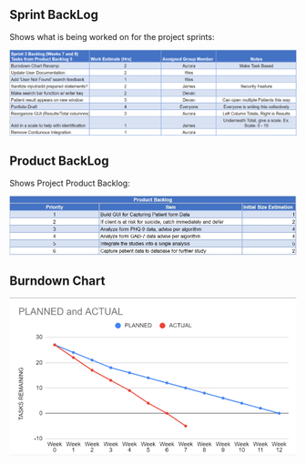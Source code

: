 ## Sprint BackLog

Shows what is being worked on for the project sprints:

 ![Chart that shows Sprint 3 Sprint Backlog](/Tracking/Sprin3Backlog.png?raw=true "Sprint 0 - Sprint Backlog")

## Product BackLog

Shows Project Product Backlog:

 ![Product Backlog](/Tracking/pback0.jpg?raw=true "Product Backlog")
 
## Burndown Chart

![Chart that shows tasks completed](/Tracking/Sprint3Burndown.png?raw=true "Burndown chart")

